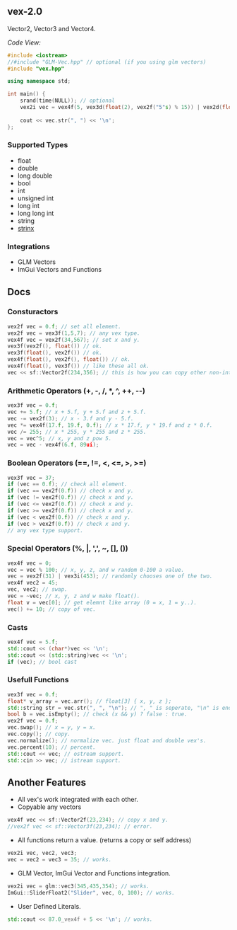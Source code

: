## vex-2.0

Vector2, Vector3 and Vector4.

_Code View:_
```cpp
#include <iostream>
//#include "GLM-Vec.hpp" // optional (if you using glm vectors)
#include "vex.hpp"

using namespace std;

int main() {
    srand(time(NULL)); // optional
    vex2i vec = vex4f(5, vex3d(float(2), vex2f("5"s) % 15)) | vex2d(float(3), int(8)) * vex3d(0.f, vex2f(53)); // works!!
    
    cout << vec.str(", ") << '\n';
};
```

### Supported Types
- float
- double
- long double
- bool
- int
- unsigned int
- long int
- long long int
- string
- [strinx](https://github.com/TYSON-Alii/strinx)
### Integrations
- GLM Vectors
- ImGui Vectors and Functions
## Docs
### Consturactors
```cpp
vex2f vec = 0.f; // set all element.
vex2f vec = vex3f(1,5,7); // any vex type.
vex4f vec = vex2f(34,567); // set x and y.
vex3f(vex2f(), float()) // ok.
vex3f(float(), vex2f()) // ok.
vex4f(float(), vex2f(), float()) // ok.
vex4f(float(), vex3f()) // like these all ok.
vec << sf::Vector2f(234,356); // this is how you can copy other non-integrated vectors.
```
### Arithmetic Operators (+, -, /, *, ^, ++, --)
```cpp
vex3f vec = 0.f;
vec += 5.f; // x + 5.f, y + 5.f and z + 5.f.
vec -= vex2f(3); // x - 3.f and y - 5.f.
vec *= vex4f(17.f, 19.f, 0.f); // x * 17.f, y * 19.f and z * 0.f.
vec /= 255; // x * 255, y * 255 and z * 255.
vec = vec^5; // x, y and z pow 5.
vec = vec - vex4f(6.f, 89ui);
```
### Boolean Operators (==, !=, <, <=, >, >=)
```cpp
vex3f vec = 37;
if (vec == 0.f); // check all element.
if (vec == vex2f(0.f)) // check x and y.
if (vec != vex2f(0.f)) // check x and y.
if (vec <= vex2f(0.f)) // check x and y.
if (vec >= vex2f(0.f)) // check x and y.
if (vec < vex2f(0.f)) // check x and y.
if (vec > vex2f(0.f)) // check x and y.
// any vex type support.
```
### Special Operators (%, |, ',', ~, [], ())
```cpp
vex4f vec = 0;
vec = vec % 100; // x, y, z, and w random 0-100 a value.
vec = vex2f(31) | vex3i(453); // randomly chooses one of the two.
vex4f vec2 = 45;
vec, vec2; // swap.
vec = ~vec; // x, y, z and w make float().
float v = vec[0]; // get elemnt like array (0 = x, 1 = y..).
vec() += 10; // copy of vec.
```
### Casts
```cpp
vex4f vec = 5.f;
std::cout << (char*)vec << '\n';
std::cout << (std::string)vec << '\n';
if (vec); // bool cast
```
### Usefull Functions
```cpp
vex3f vec = 0.f;
float* v_array = vec.arr(); // float[3] { x, y, z };
std::string str = vec.str(", ", "\n"); // ", " is seperate, "\n" is end.
bool b = vec.isEmpty(); // check (x && y) ? false : true.
vex2f vec = 0.f;
vec.swap(); // x = y, y = x.
vec.copy(); // copy.
vec.normalize(); // normalize vec. just float and double vex's.
vec.percent(10); // percent.
std::cout << vec; // ostream support.
std::cin >> vec; // istream support.
```
## Another Features
*  All vex's work integrated with each other.
*  Copyable any vectors
```cpp
vex4f vec << sf::Vector2f(23,234); // copy x and y.
//vex2f vec << sf::Vector3f(23,234); // error.
```
* All functions return a value. (returns a copy or self address)
```cpp
vex2i vec, vec2, vec3;
vec = vec2 = vec3 = 35; // works.
```
* GLM Vector, ImGui Vector and Functions integration.
```cpp
vex2i vec = glm::vec3(345,435,354); // works.
ImGui::SliderFloat2("Slider", vec, 0, 100); // works.
```
* User Defined Literals.
```cpp
std::cout << 87.0_vex4f + 5 << '\n'; // works.
```
